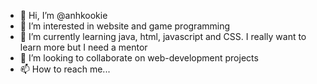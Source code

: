 - 👋 Hi, I’m @anhkookie
- 👀 I’m interested in website and game programming
- 🌱 I’m currently learning java, html, javascript and CSS. I really want to learn more but I need a mentor
- 💞️ I’m looking to collaborate on web-development projects
- 📫 How to reach me...

<!---
anhkookie/anhkookie is a ✨ special ✨ repository because its `README.md` (this file) appears on your GitHub profile.
You can click the Preview link to take a look at your changes.
--->
